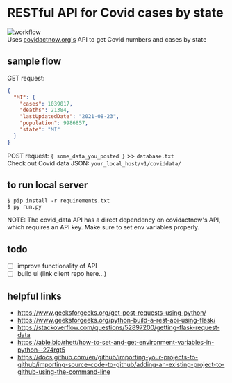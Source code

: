 # RESTful API for Covid cases by state
![workflow](https://github.com/sagerg/covid-cases-by-state/actions/workflows/pylint.yml/badge.svg)
<br />
Uses [covidactnow.org's](https://covidactnow.org/data-api) API to get Covid numbers and cases by state
## sample flow
GET request:
```json
{
  "MI": {
    "cases": 1039017, 
    "deaths": 21384, 
    "lastUpdatedDate": "2021-08-23", 
    "population": 9986857, 
    "state": "MI"
  }
}
```
POST request: `{ some_data_you_posted }` >> `database.txt`  
Check out Covid data JSON: `your_local_host/v1/coviddata/`
## to run local server
```
$ pip install -r requirements.txt
$ py run.py
```
NOTE: The covid_data API has a direct dependency on covidactnow's API, which requires an API key. Make sure to set env variables properly.
## todo
- [ ] improve functionality of API
- [ ] build ui (link client repo here...)
## helpful links
- https://www.geeksforgeeks.org/get-post-requests-using-python/
- https://www.geeksforgeeks.org/python-build-a-rest-api-using-flask/
- https://stackoverflow.com/questions/52897200/getting-flask-request-data
- https://able.bio/rhett/how-to-set-and-get-environment-variables-in-python--274rgt5
- https://docs.github.com/en/github/importing-your-projects-to-github/importing-source-code-to-github/adding-an-existing-project-to-github-using-the-command-line
